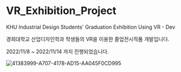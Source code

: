 # VR_Exhibition_Project

KHU Industrial Design Students' Graduation Exhibition Using VR - Dev

경희대학교 산업디자인학과 학생들의 VR을 이용한 졸업전시작품 개발입니다.

2022/11/8 ~ 2022/11/14 까지 진행되었습니다.

![41383999-A707-4178-AD15-AA045F0CD995](https://user-images.githubusercontent.com/96255741/202937594-195f5fe5-9e92-47d3-b870-8f20ed5cb7b7.jpg)
